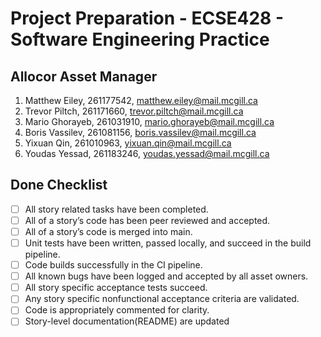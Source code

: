 # Project Preparation - ECSE428 - Software Engineering Practice
## Allocor Asset Manager
1. Matthew Eiley, 261177542, matthew.eiley@mail.mcgill.ca
2. Trevor Piltch, 261171660, trevor.piltch@mail.mcgill.ca
3. Mario Ghorayeb, 261031910, mario.ghorayeb@mail.mcgill.ca
4. Boris Vassilev, 261081156, boris.vassilev@mail.mcgill.ca
5. Yixuan Qin, 261010963, yixuan.qin@mail.mcgill.ca
6. Youdas Yessad, 261183246, youdas.yessad@mail.mcgill.ca

## Done Checklist
- [ ] All story related tasks have been completed.
- [ ] All of a story’s code has been peer reviewed and accepted.
- [ ] All of a story’s code is merged into main.
- [ ] Unit tests have been written, passed locally, and succeed in the build pipeline.
- [ ] Code builds successfully in the CI pipeline.
- [ ] All known bugs have been logged and accepted by all asset owners.
- [ ] All story specific acceptance tests succeed.
- [ ] Any story specific nonfunctional acceptance criteria are validated.
- [ ] Code is appropriately commented for clarity.
- [ ] Story-level documentation(README) are updated

